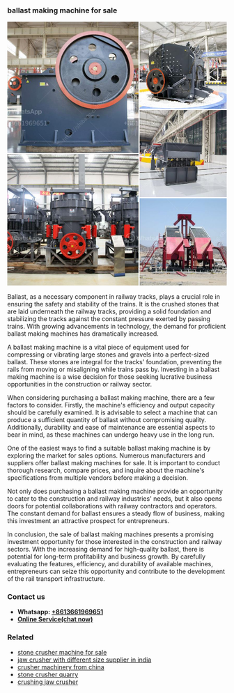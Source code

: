 <h3>ballast making machine for sale</h3><img src='1708332483.jpg' alt=''><p>Ballast, as a necessary component in railway tracks, plays a crucial role in ensuring the safety and stability of the trains. It is the crushed stones that are laid underneath the railway tracks, providing a solid foundation and stabilizing the tracks against the constant pressure exerted by passing trains. With growing advancements in technology, the demand for proficient ballast making machines has dramatically increased.</p><p>A ballast making machine is a vital piece of equipment used for compressing or vibrating large stones and gravels into a perfect-sized ballast. These stones are integral for the tracks' foundation, preventing the rails from moving or misaligning while trains pass by. Investing in a ballast making machine is a wise decision for those seeking lucrative business opportunities in the construction or railway sector.</p><p>When considering purchasing a ballast making machine, there are a few factors to consider. Firstly, the machine's efficiency and output capacity should be carefully examined. It is advisable to select a machine that can produce a sufficient quantity of ballast without compromising quality. Additionally, durability and ease of maintenance are essential aspects to bear in mind, as these machines can undergo heavy use in the long run.</p><p>One of the easiest ways to find a suitable ballast making machine is by exploring the market for sales options. Numerous manufacturers and suppliers offer ballast making machines for sale. It is important to conduct thorough research, compare prices, and inquire about the machine's specifications from multiple vendors before making a decision.</p><p>Not only does purchasing a ballast making machine provide an opportunity to cater to the construction and railway industries' needs, but it also opens doors for potential collaborations with railway contractors and operators. The constant demand for ballast ensures a steady flow of business, making this investment an attractive prospect for entrepreneurs.</p><p>In conclusion, the sale of ballast making machines presents a promising investment opportunity for those interested in the construction and railway sectors. With the increasing demand for high-quality ballast, there is potential for long-term profitability and business growth. By carefully evaluating the features, efficiency, and durability of available machines, entrepreneurs can seize this opportunity and contribute to the development of the rail transport infrastructure.</p><h3>Contact us</h3><ul><li><strong>Whatsapp:&nbsp;<a href="https://wa.me/8613661969651">+8613661969651</a></strong></li><li><a href="https://swt.shibang-china.com/?git&amp;zhl&amp;ballast making machine for sale"><strong>Online Service(chat now)</strong></a></li></ul><h3>Related</h3><ul><li><a href='stone crusher machine for sale.md'>stone crusher machine for sale</a></li><li><a href='jaw crusher with different size supplier in india.md'>jaw crusher with different size supplier in india</a></li><li><a href='crusher machinery from china.md'>crusher machinery from china</a></li><li><a href='stone crusher quarry.md'>stone crusher quarry</a></li><li><a href='crushing jaw crusher.md'>crushing jaw crusher</a></li></ul>